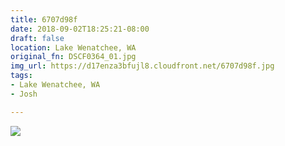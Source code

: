 ```yaml
---
title: 6707d98f
date: 2018-09-02T18:25:21-08:00
draft: false
location: Lake Wenatchee, WA
original_fn: DSCF0364_01.jpg
img_url: https://d17enza3bfujl8.cloudfront.net/6707d98f.jpg 
tags:
- Lake Wenatchee, WA
- Josh

---
```


![](https://d17enza3bfujl8.cloudfront.net/6707d98f.jpg)

